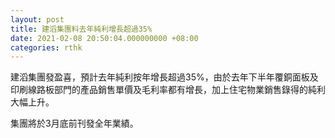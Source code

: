 ```yaml
---
layout: post
title: 建滔集團料去年純利增長超過35%
date: 2021-02-08 20:50:04.000000000 +08:00
categories: rthk
---
```


建滔集團發盈喜，預計去年純利按年增長超過35%，由於去年下半年覆銅面板及印刷線路板部門的產品銷售單價及毛利率都有增長，加上住宅物業銷售錄得的純利大幅上升。

集團將於3月底前刊發全年業績。
